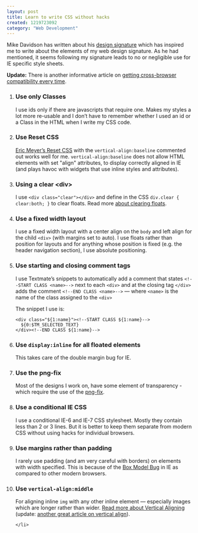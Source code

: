 ```yaml
--- 
layout: post
title: Learn to write CSS without hacks
created: 1219723092
category: "Web Development"
---
```

<p>Mike Davidson has written about his <a href="http://www.mikeindustries.com/blog/archive/2008/08/design-signatures">design signature</a> which has inspired me to write about the elements of my web design signature. As he had mentioned, it seems following my signature leads to no or negligible use for IE specific style sheets.</p>
<p><strong>Update:</strong> There is another informative article on <a href="http://anthonyshort.com.au/blog/comments/how-to-get-cross-browser-compatibility-everytime/">getting cross-browser compatibility every time</a>.</p>
<ol>
	<li>
	<h3>Use only Classes</h3>
	<p>I use ids only if there are javascripts that require one. Makes my styles a lot more re-usable and I don&rsquo;t have to remember whether I used an id or a Class in the HTML when I write my CSS code.</p>
	</li>
	<li>
	<h3>Use Reset CSS</h3>
	<p><a href="http://meyerweb.com/eric/thoughts/2007/05/01/reset-reloaded/">Eric Meyer&rsquo;s Reset CSS</a> with the <code>vertical-align:baseline</code> commented out works well for me. <code>vertical-align:baseline</code> does not allow HTML elements with set "align" attributes, to display correctly aligned in IE (and plays havoc with widgets that use inline styles and attributes).</p>
	</li>
	<li>
	<h3>Using a clear &lt;div&gt;</h3>
	<p>I use <code>&lt;div class=&quot;clear&quot;&gt;&lt;/div&gt;</code> and define in the CSS <code>div.clear { clear:both; }</code> to clear floats. Read more <a href="http://www.quirksmode.org/css/clearing.html">about clearing floats</a>.</p>
	</li>
	<li>
		<h3>Use a fixed width layout</h3>
		<p>I use a fixed width layout with a center align on the <code>body</code> and left align for the child <code>&lt;div&gt;</code> (with margins set to auto). I use floats rather than position for layouts and for anything whose position is fixed (e.g. the header navigation section), I use absolute positioning.</p>
	</li>
	<li>
		<h3>Use starting and closing comment tags</h3>
		<p>I use Textmate&rsquo;s snippets to automatically add a comment that states <code>&lt;!--START CLASS &lt;name&gt;--&gt;</code> next to each <code>&lt;div&gt;</code> and at the closing tag <code>&lt;/div&gt;</code> adds the comment <code>&lt;!--END CLASS &lt;name&gt;--&gt;</code> &mdash; where <code>&lt;name&gt;</code> is the name of the class assigned to the <code>&lt;div&gt;</code></p>
		<p>The snippet I use is:</p>
		<pre>
<code>&lt;div class=&quot;${1:name}&quot;&gt;&lt;!--START CLASS ${1:name}--&gt;
  ${0:$TM_SELECTED_TEXT}
&lt;/div&gt;&lt;!--END CLASS ${1:name}--&gt;</code></pre>
	</li>
	<li><h3>Use <code>display:inline</code> for all floated elements</h3><p>This takes care of the double margin bug for IE.</p></li>
	<li><h3>Use the png-fix</h3>
	<p>Most of the designs I work on, have some element of transparency - which require the use of the <a href="	http://www.twinhelix.com/css/iepngfix/">png-fix</a>.</p>
	</li>
	<li>
		<h3>Use a conditional IE CSS</h3>
		<p>I use a conditional IE-6 and IE-7 CSS stylesheet. Mostly they contain less than 2 or 3 lines. But it is better to keep them separate from modern CSS without using hacks for individual browsers.</p>		
	</li>
	<li><h3>Use margins rather than padding</h3>
	<p>I rarely use padding (and am very careful with borders) on elements with width specified. This is because of the <a href="http://en.wikipedia.org/wiki/Internet_Explorer_box_model_bug">Box Model Bug</a> in IE as compared to other modern browsers.</p>
	</li>
	<li>
		<h3>Use <code>vertical-align:middle</code></h3>
		<p>For aligning inline <code>img</code> with any other inline element &mdash; especially images which are longer rather than wider. <a href="http://phrogz.net/CSS/vertical-align/index.html">Read more about Vertical Aligning</a> (update: <a href="http://www.maxdesign.com.au/2008/10/05/vertical-align/">another great article on vertical align</a>).</p>

	</li>
</ol>

